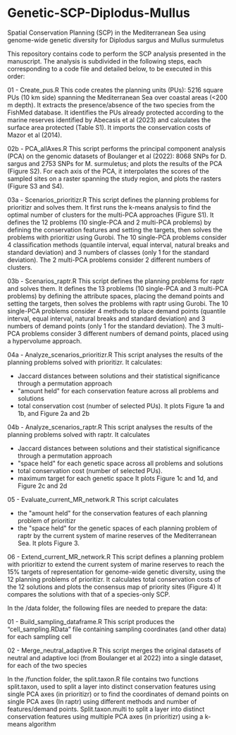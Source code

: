 # Genetic-SCP-Diplodus-Mullus
Spatial Conservation Planning (SCP) in the Mediterranean Sea using genome-wide genetic diversity for Diplodus sargus and Mullus surmuletus

This repository contains code to perform the SCP analysis presented in the manuscript. The analysis is subdivided in the following steps, each corresponding to a code file and detailed below, to be executed in this order:

01 - Create_pus.R
This code creates the planning units (PUs): 5216 square PUs (10 km side) spanning the Mediterranean Sea over coastal areas (<200 m depth).
It extracts the presence/absence of the two species from the FishMed database.
It identifies the PUs already protected according to the marine reserves identified by Abecasis et al (2023) and calculates the surface area protected (Table S1).
It imports the conservation costs of Mazor et al (2014).

02b - PCA_allAxes.R
This script performs the principal component analysis (PCA) on the genomic datasets of Boulanger et al (2022): 8068 SNPs for D. sargus and 2753 SNPs for M. surmuletus; and plots the results of the PCA (Figure S2).
For each axis of the PCA, it interpolates the scores of the sampled sites on a raster spanning the study region, and plots the rasters (Figure S3 and S4).

03a - Scenarios_prioritizr.R
This script defines the planning problems for prioritizr and solves them. It first runs the k-means analysis to find the optimal number of clusters for the multi-PCA approaches (Figure S1).
It defines the 12 problems (10 single-PCA and 2 multi-PCA problems) by defining the conservation features and setting the targets, then solves the problems with prioritizr using Gurobi.
The 10 single-PCA problems consider 4 classification methods (quantile interval, equal interval, natural breaks and standard deviation) and 3 numbers of classes (only 1 for the standard deviation).
The 2 multi-PCA problems consider 2 different numbers of clusters.

03b - Scenarios_raptr.R
This script defines the planning problems for raptr and solves them.
It defines the 13 problems (10 single-PCA and 3 multi-PCA problems) by defining the attribute spaces, placing the demand points and setting the targets, then solves the problems with raptr using Gurobi.
The 10 single-PCA problems consider 4 methods to place demand points (quantile interval, equal interval, natural breaks and standard deviation) and 3 numbers of demand points (only 1 for the standard deviation).
The 3 multi-PCA problems consider 3 different numbers of demand points, placed using a hypervolume approach.

04a - Analyze_scenarios_prioritizr.R
This script analyses the results of the planning problems solved with prioritizr. It calculates:
 - Jaccard distances between solutions and their statistical significance through a permutation approach
 - "amount held" for each conservation feature across all problems and solutions
 - total conservation cost (number of selected PUs).
It plots Figure 1a and 1b, and Figure 2a and 2b

04b - Analyze_scenarios_raptr.R
This script analyses the results of the planning problems solved with raptr. It calculates
 - Jaccard distances between solutions and their statistical significance through a permutation approach
 - "space held" for each genetic space across all problems and solutions
 - total conservation cost (number of selected PUs).
 - maximum target for each genetic space
It plots Figure 1c and 1d, and Figure 2c and 2d

05 - Evaluate_current_MR_network.R
This script calculates
 - the "amount held" for the conservation features of each planning problem of prioritizr
 - the "space held" for the genetic spaces of each planning problem of raptr
by the current system of marine reserves of the Mediterranean Sea.
It plots Figure 3.

06 - Extend_current_MR_network.R
This script defines a planning problem with prioritizr to extend the current system of marine reserves to reach the 15% targets of representation for genome-wide genetic diversity, using the 12 planning problems of prioritizr.
It calculates total conservation costs of the 12 solutions and plots the consensus map of priority sites (Figure 4)
It compares the solutions with that of a species-only SCP.


In the /data folder, the following files are needed to prepare the data:

01 - Build_sampling_dataframe.R
This script produces the “cell_sampling.RData” file containing sampling coordinates (and other data) for each sampling cell

02 - Merge_neutral_adaptive.R
This script merges the original datasets of neutral and adaptive loci (from Boulanger et al 2022) into a single dataset, for each of the two species


In the /function folder, the split.taxon.R file contains two functions
split.taxon, used to split a layer into distinct conservation features using single PCA axes (in prioritizr) or to find the coordinates of demand points on single PCA axes (In raptr) using different methods and number of features/demand points.
Split.taxon.multi to split a layer into distinct conservation features using multiple PCA axes (in prioritizr) using a k-means algorithm

